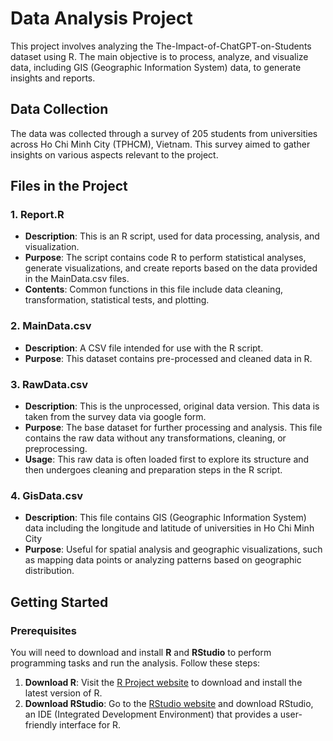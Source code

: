 # Data Analysis Project
This project involves analyzing the The-Impact-of-ChatGPT-on-Students dataset using R. The main objective is to process, analyze, and visualize data, including GIS (Geographic Information System) data, to generate insights and reports.

## Data Collection
The data was collected through a survey of 205 students from universities across Ho Chi Minh City (TPHCM), Vietnam. This survey aimed to gather insights on various aspects relevant to the project.

## Files in the Project
### 1. Report.R
- **Description**: This is an R script, used for data processing, analysis, and visualization.
- **Purpose**: The script contains code R to perform statistical analyses, generate visualizations, and create reports based on the data provided in the MainData.csv files.
- **Contents**: Common functions in this file include data cleaning, transformation, statistical tests, and plotting.
  
### 2. MainData.csv
- **Description**: A CSV file intended for use with the R script. 
- **Purpose**: This dataset contains pre-processed and cleaned data in R.

### 3. RawData.csv
- **Description**: This is the unprocessed, original data version. This data is taken from the survey data via google form.
- **Purpose**: The base dataset for further processing and analysis. This file contains the raw data without any transformations, cleaning, or preprocessing.
- **Usage**: This raw data is often loaded first to explore its structure and then undergoes cleaning and preparation steps in the R script.

### 4. GisData.csv
- **Description**: This file contains GIS (Geographic Information System) data including the longitude and latitude of universities in Ho Chi Minh City
- **Purpose**: Useful for spatial analysis and geographic visualizations, such as mapping data points or analyzing patterns based on geographic distribution.

## Getting Started
### Prerequisites
You will need to download and install **R** and **RStudio** to perform programming tasks and run the analysis. Follow these steps:
1. **Download R**: Visit the [R Project website](https://www.r-project.org/) to download and install the latest version of R.
2. **Download RStudio**: Go to the [RStudio website](https://www.rstudio.com/) and download RStudio, an IDE (Integrated Development Environment) that provides a user-friendly interface for R.
